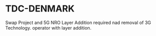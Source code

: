 # TDC-DENMARK
Swap Project and 5G NRO
Layer Addition required nad removal of 3G Technology.
operator with layer addition.
